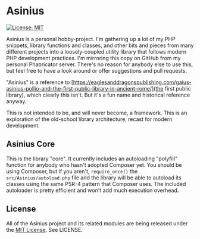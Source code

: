 # Asinius

[![License: MIT](https://img.shields.io/badge/License-MIT-yellow.svg)](https://opensource.org/licenses/MIT)

Asinius is a personal hobby-project. I'm gathering up a lot of my PHP snippets, library functions and classes, and other bits and pieces from many different projects into a loosely-coupled utility library that follows modern PHP development practices. I'm mirroring this copy on GitHub from my personal Phabricator server. There's no reason for anybody else to use this, but feel free to have a look around or offer suggestions and pull requests.

"Asinius" is a reference to [https://eaglesanddragonspublishing.com/gaius-asinius-pollio-and-the-first-public-library-in-ancient-rome/](the first public library), which clearly this isn't. But it's a fun name and historical reference anyway.

This is not intended to be, and will never become, a framework. This is an exploration of the old-school library architecture, recast for modern development.

## Asinius Core

This is the library "core". It currently includes an autoloading "polyfill" function for anybody who hasn't adopted Composer yet. You should be using Composer, but if you aren't, `require_once()` the `src/Asinius/autoload.php` file and the library will be able to autoload its classes using the same PSR-4 pattern that Composer uses. The included autoloader is pretty efficient and won't add much execution overhead.

## License

All of the Asinius project and its related modules are being released under the [MIT License](https://opensource.org/licenses/MIT). See LICENSE.
